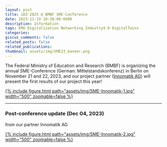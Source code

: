 ```yaml
---
layout: post
title: iDZ-2025 @ BMBF SME-Conference
date: 2023-11-19 10:30:00-0400
description: Information
tags: KMU Digitalization Networking Industry4.0 DigitalTwins
categories:
giscus_comments: false
related_posts: false
related_publications: 
thumbnail: assets/img/SME23_banner.png
---
```

The Federal Ministry of Education and Research (BMBF) is organizing the annual SME-Conference (German: Mittelstandskonferenz) in Berlin on November 21 and 22, 2023, and our project partner ([Innomatik AG](https://www.innomatik.com/)) will present the first results of our project this year!

<div class="row mt-3">
    <div class="col-sm mt-3 mt-md-0">
        <div class="text-center">
            <a href="https://www.linkedin.com/posts/innomatik-ag_wecc-digitalisierung-mittelstandskonferenz2023-activity-7131189252444319744--kcg">{% include figure.html path="assets/img/SME-Innomatik-1.jpg" width="500" zoomable=false %}</a>
        </div>
    </div>
</div>

***

### **Post-conference update (Dec 04, 2023)**
from our partner Innomatik AG

<div class="row mt-3">
    <div class="col-sm mt-3 mt-md-0">
        <div class="text-center">
            <a href="https://www.linkedin.com/posts/innomatik-ag_mittelstandskonferenz-digitalisierung-innovation-activity-7133384822537760771--dXi">{% include figure.html path="assets/img/SME-Innomatik-2.jpg" width="500" zoomable=false %}</a>
        </div>
    </div>
</div>
